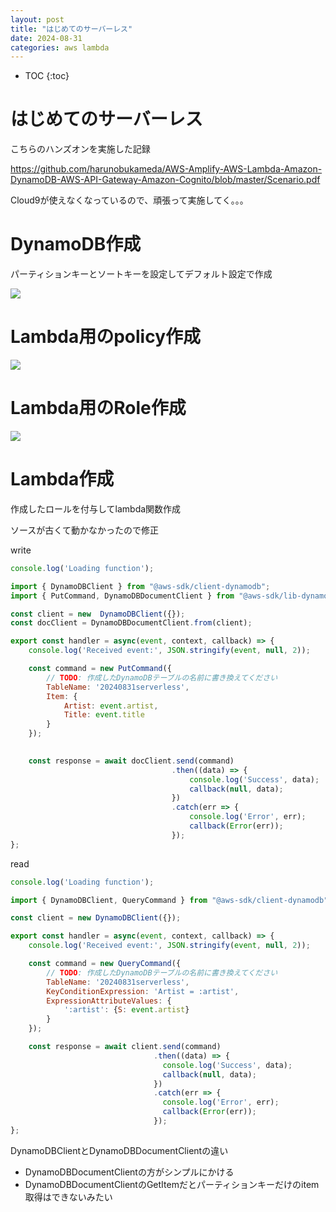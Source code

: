 ```yaml
---
layout: post
title: "はじめてのサーバーレス"
date: 2024-08-31
categories: aws lambda
---
```


- TOC
{:toc}

# はじめてのサーバーレス

こちらのハンズオンを実施した記録

https://github.com/harunobukameda/AWS-Amplify-AWS-Lambda-Amazon-DynamoDB-AWS-API-Gateway-Amazon-Cognito/blob/master/Scenario.pdf

Cloud9が使えなくなっているので、頑張って実施してく。。。

# DynamoDB作成

パーティションキーとソートキーを設定してデフォルト設定で作成

![]({{site.baseurl}}/images/aws/first-serverless/dynamo_init.png)

# Lambda用のpolicy作成

![]({{site.baseurl}}/images/aws/first-serverless/lambda_policy.png)

# Lambda用のRole作成

![]({{site.baseurl}}/images/aws/first-serverless/role.png)


# Lambda作成

作成したロールを付与してlambda関数作成

ソースが古くて動かなかったので修正

write

```js
console.log('Loading function');

import { DynamoDBClient } from "@aws-sdk/client-dynamodb";
import { PutCommand, DynamoDBDocumentClient } from "@aws-sdk/lib-dynamodb";

const client = new  DynamoDBClient({});
const docClient = DynamoDBDocumentClient.from(client);

export const handler = async(event, context, callback) => {
    console.log('Received event:', JSON.stringify(event, null, 2));

    const command = new PutCommand({
        // TODO: 作成したDynamoDBテーブルの名前に書き換えてください
        TableName: '20240831serverless',
        Item: {
            Artist: event.artist,
            Title: event.title
        }
    });

    
    const response = await docClient.send(command)
                                    .then((data) => {
                                        console.log('Success', data);
                                        callback(null, data);
                                    })
                                    .catch(err => {
                                        console.log('Error', err);
                                        callback(Error(err));
                                    });
};

```

read

```js
console.log('Loading function');

import { DynamoDBClient, QueryCommand } from "@aws-sdk/client-dynamodb";

const client = new DynamoDBClient({});

export const handler = async(event, context, callback) => {
    console.log('Received event:', JSON.stringify(event, null, 2));

    const command = new QueryCommand({
        // TODO: 作成したDynamoDBテーブルの名前に書き換えてください
        TableName: '20240831serverless',
        KeyConditionExpression: 'Artist = :artist',
        ExpressionAttributeValues: {
            ':artist': {S: event.artist}
        }
    });

    const response = await client.send(command)
                                .then((data) => {
                                  console.log('Success', data);
                                  callback(null, data);
                                })
                                .catch(err => {
                                  console.log('Error', err);
                                  callback(Error(err));
                                });
};
```


 DynamoDBClientとDynamoDBDocumentClientの違い
- DynamoDBDocumentClientの方がシンプルにかける
- DynamoDBDocumentClientのGetItemだとパーティションキーだけのitem取得はできないみたい
